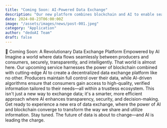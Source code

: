 ```yaml
---
title: "Coming Soon: AI-Powered Data Exchange"
description: "Our new platform combines blockchain and AI to enable seamless, secure, and transparent data exchange. Producers keep control, while AI ensures consumers access high-quality, tailored information.Get ready for a smarter era of data sharing."
date: 2024-08-23T06:00:00Z
image: "/assets/images/news/post-001.jpeg"
category: "Application"
author: "dedoAI Team"
draft: false
---
```


🚀 Coming Soon: A Revolutionary Data Exchange Platform Empowered by AI
Imagine a world where data flows seamlessly between producers and consumers, securely, transparently, and intelligently. That world is almost here.
Our upcoming service harnesses the power of blockchain combined with cutting-edge AI to create a decentralized data exchange platform like no other. Producers maintain full control over their data, while AI-driven algorithms ensure that consumers gain access to high-quality, verified information tailored to their needs—all within a trustless ecosystem.
This isn't just a new way to exchange data; it's a smarter, more efficient approach where AI enhances transparency, security, and decision-making. Get ready to experience a new era of data exchange, where the power of AI and blockchain converge to transform the way we share and utilize information.
Stay tuned. The future of data is about to change—and AI is leading the charge.
